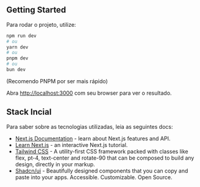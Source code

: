 ## Getting Started

Para rodar o projeto, utilize:

```bash
npm run dev
# ou
yarn dev
# ou
pnpm dev
# ou
bun dev
```

(Recomendo PNPM por ser mais rápido)

Abra [http://localhost:3000](http://localhost:3000) com seu browser para ver o resultado.

## Stack Incial

Para saber sobre as tecnologias utilizadas, leia as seguintes docs:

- [Next.js Documentation](https://nextjs.org/docs) - learn about Next.js features and API.
- [Learn Next.js](https://nextjs.org/learn) - an interactive Next.js tutorial.
- [Tailwind CSS](https://tailwindcss.com) - A utility-first CSS framework packed with classes like flex, pt-4, text-center and rotate-90 that can be composed to build any design, directly in your markup.
- [Shadcn/ui](https://ui.shadcn.com/) - Beautifully designed components that you can copy and paste into your apps. Accessible. Customizable. Open Source.

